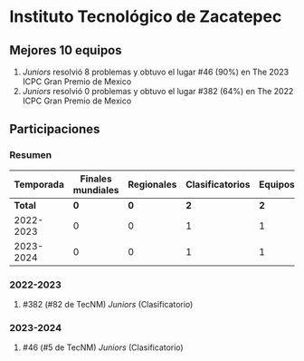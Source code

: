 ---
---

# Instituto Tecnológico de Zacatepec

## Mejores 10 equipos

1. _Juniors_ resolvió 8 problemas y obtuvo el lugar #46 (90%) en The 2023 ICPC Gran Premio de Mexico
1. _Juniors_ resolvió 0 problemas y obtuvo el lugar #382 (64%) en The 2022 ICPC Gran Premio de Mexico

## Participaciones

### Resumen

| Temporada | Finales mundiales | Regionales | Clasificatorios | Equipos |
| --- | --- | --- | --- | --- |
| **Total** | **0** | **0** | **2** | **2** |
| 2022-2023 | 0 | 0 | 1 | 1 |
| 2023-2024 | 0 | 0 | 1 | 1 |

### 2022-2023

1. #382 (#82 de TecNM) _Juniors_ (Clasificatorio)

### 2023-2024

1. #46 (#5 de TecNM) _Juniors_ (Clasificatorio)



